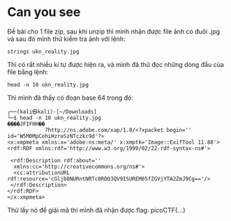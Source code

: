# Can you see
Đề bài cho 1 file zip, sau khi unzip thì mình nhận được file ảnh có đuôi .jpg và sau đó mình thử kiểm tra ảnh với lệnh:
```
strings ukn_reality.jpg
```
Thì có rất nhiều kí tự được hiện ra, và mình đã thử đọc những dòng đầu của file bằng lệnh:
```
head -n 10 ukn_reality.jpg
```
Thì mình đã thấy có đoạn base 64 trong đó:
```
┌──(kali㉿kali)-[~/Downloads]
└─$ head -n 10 ukn_reality.jpg 
����JFIFHH��
            7http://ns.adobe.com/xap/1.0/<?xpacket begin='' id='W5M0MpCehiHzreSzNTczkc9d'?>
<x:xmpmeta xmlns:x='adobe:ns:meta/' x:xmptk='Image::ExifTool 11.88'>
<rdf:RDF xmlns:rdf='http://www.w3.org/1999/02/22-rdf-syntax-ns#'>

 <rdf:Description rdf:about=''
  xmlns:cc='http://creativecommons.org/ns#'>
  <cc:attributionURL rdf:resource='cGljb0NURntNRTc0RDQ3QV9ISUREM05fZGVjYTA2ZmJ9Cg=='/>
 </rdf:Description>
</rdf:RDF>
</x:xmpmeta>

```
Thử lấy nó để giải mã thì mình đã nhận được flag:
picoCTF{...}
